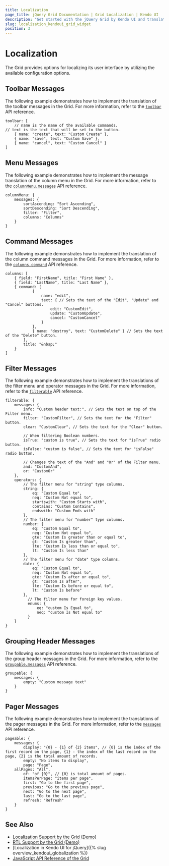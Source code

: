 ```yaml
---
title: Localization
page_title: jQuery Grid Documentation | Grid Localization | Kendo UI
description: "Get started with the jQuery Grid by Kendo UI and translate its toolbar, menu, command, filter, header, and pager text messages for different culture locales."
slug: localization_kendoui_grid_widget
position: 3
---
```


# Localization

The Grid provides options for localizing its user interface by utilizing the available configuration options.

## Toolbar Messages

The following example demonstrates how to implement the translation of the toolbar messages in the Grid. For more information, refer to the [`toolbar`](/api/javascript/ui/grid/configuration/toolbar) API reference.

    toolbar: [
		// name is the name of the available commands.
    // text is the text that will be set to the button.
		{ name: "create", text: "Custom Create" },
		{ name: "save", text: "Custom Save" },
		{ name: "cancel", text: "Custom Cancel" }
	]

## Menu Messages

The following example demonstrates how to implement the message translation of the column menu in the Grid. For more information, refer to the [`columnMenu.messages`](/api/javascript/ui/grid/configuration/columnmenu.messages) API reference.  

    columnMenu: {
        messages: {
            sortAscending: "Sort Ascending",
            sortDescending: "Sort Descending",
            filter: "Filter",
            columns: "Columns"
        }
    }

## Command Messages

The following example demonstrates how to implement the translation of the column command messages in the Grid. For more information, refer to the [`columns.command`](/api/javascript/ui/grid/configuration/columns.command) API reference.  

    columns: [
        { field: "FirstName", title: "First Name" },
        { field: "LastName", title: "Last Name" },
        { command: [
                {
                    name: "edit",
                    text: { // Sets the text of the "Edit", "Update" and "Cancel" buttons.
                        edit: "CustomEdit",
                        update: "CustomUpdate",
                        cancel: "CustomCancel"
                    }
                },
                { name: "destroy", text: "CustomDelete" } // Sets the text of the "Delete" button.
            ],
            title: "&nbsp;"
        }
    ]

## Filter Messages

The following example demonstrates how to implement the translations of the filter menu and operator messages in the Grid. For more information, refer to the [`filterable`](/api/javascript/ui/grid/configuration/filterable.messages) API reference.  

  	filterable: {
  		messages: {
  			info: "Custom header text:", // Sets the text on top of the Filter menu.
  			filter: "CustomFilter", // Sets the text for the "Filter" button.
  			clear: "CustomClear", // Sets the text for the "Clear" button.

  			// When filtering Boolean numbers.
  			isTrue: "custom is true", // Sets the text for "isTrue" radio button.
  			isFalse: "custom is false", // Sets the text for "isFalse" radio button.

  			// Changes the text of the "And" and "Or" of the Filter menu.
  			and: "CustomAnd",
  			or: "CustomOr"
  		},
  		operators: {
  			// The filter menu for "string" type columns.
  			string: {
  				eq: "Custom Equal to",
  				neq: "Custom Not equal to",
  				startswith: "Custom Starts with",
  				contains: "Custom Contains",
  				endswith: "Custom Ends with"
  			},
  			// The filter menu for "number" type columns.
  			number: {
  				eq: "Custom Equal to",
  				neq: "Custom Not equal to",
  				gte: "Custom Is greater than or equal to",
  				gt: "Custom Is greater than",
  				lte: "Custom Is less than or equal to",
  				lt: "Custom Is less than"
  			},
  			// The filter menu for "date" type columns.
  			date: {
  				eq: "Custom Equal to",
  				neq: "Custom Not equal to",
  				gte: "Custom Is after or equal to",
  				gt: "Custom Is after",
  				lte: "Custom Is before or equal to",
  				lt: "Custom Is before"
  			},
              // The filter menu for foreign key values.
              enums: {
                  eq: "custom Is Equal to",
                  neq: "custom Is Not equal to"
              }
  		}
  	}

## Grouping Header Messages

The following example demonstrates how to implement the translations of the group header messages in the Grid. For more information, refer to the [`groupable.messages`](/api/javascript/ui/grid/configuration/columnmenu.messages) API reference.

    groupable: {
        messages: {
            empty: "Custom message text"
        }
    }

## Pager Messages

The following example demonstrates how to implement the translations of the pager messages in the Grid. For more information, refer to the [`messages`](/api/javascript/ui/pager#messages-object) API reference.

    pageable: {
        messages: {
            display: "{0} - {1} of {2} items", // {0} is the index of the first record on the page, {1} - the index of the last record on the page, {2} is the total amount of records.
            empty: "No items to display",
            page: "Page",
	    allPages: "All",
            of: "of {0}", // {0} is total amount of pages.
            itemsPerPage: "items per page",
            first: "Go to the first page",
            previous: "Go to the previous page",
            next: "Go to the next page",
            last: "Go to the last page",
            refresh: "Refresh"
        }
    }

## See Also

* [Localization Support by the Grid (Demo)](https://demos.telerik.com/kendo-ui/grid/localization)
* [RTL Support by the Grid (Demo)](https://demos.telerik.com/kendo-ui/grid/right-to-left-support)
* [Localization in Kendo UI for jQuery]({% slug overview_kendoui_globalization %})
* [JavaScript API Reference of the Grid](/api/javascript/ui/grid)
